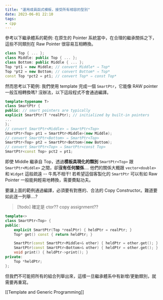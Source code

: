 ```yaml
---
title: "運用成員函式模板，接受所有相容的型別"
date: 2023-06-01 22:10
tags:
- cpp
---
```


參考以下繼承體系的範例: 在原生的 Pointer 系統當中，在合理的繼承關係之下，這些不同類別在 Raw Pointer 很容易互相轉換。

```cpp
class Top { ... };
class Middle: public Top { ... };
class Bottom: public Middle { ... };
Top *pt1 = new Middle; // convert Middle* ⇒ Top*
Top *pt2 = new Bottom; // convert Bottom* ⇒ Top*
const Top *pct2 = pt1; // convert Top* ⇒ const Top*
```

然而思考以下範例: 我們使用 template 完成一個 `SmartPtr`，它能像 RAW pointer 一般互相轉換嗎? 沒辦法，以下這段程式不會通過編譯。

```cpp
template<typename T>
class SmartPtr {
public: // smart pointers are typically
explicit SmartPtr(T *realPtr); // initialized by built-in pointers 
...
};
// convert SmartPtr<Middle> ⇒ SmartPtr<Top>
SmartPtr<Top> pt1 = SmartPtr<Middle>(new Middle); 
// convert SmartPtr<Bottom> ⇒ SmartPtr<Top>
SmartPtr<Top> pt2 = SmartPtr<Bottom>(new Bottom);
// convert SmartPtr<Top> ⇒ SmartPtr<const Top>
SmartPtr<const Top> pct2 = pt1; 
```

即使 Middle 繼承自 Top，透過**模板具現化的類別** `SmartPtr<Top>` 跟 `SmartPtr<Middle>` 之間，卻**沒有任何關係**.... 他們的關係大概跟 `vector<double>` 和 `Widget` 這般疏遠 -- 牛馬不相干! 
若希望這個客製化的 `SmartPtr` 可以有如 Raw Pointer 一般能夠輕易地轉換，需要費點功夫。

要讓上面的範例通過編譯，必須要有對應的、合法的 Copy Constructor。難道要如此逐一列舉....?

>[!todo]
>確定是 ctor?? copy assignment??

```cpp
template<>
class SmartPtr<Top> {
public:
    explicit SmartPtr(Top *realPtr) { heldPtr = realPtr; }
    Top* get() const { return heldPtr; }

	SmartPtr(const SmartPtr<Middle>& other) { heldPtr = other.get(); }
	SmartPtr(const SmartPtr<Bottom>& other) { heldPtr = other.get(); }
    void print() { heldPtr->print(); }
private:
    Top *heldPtr;
};

```
但我們不可能把所有的組合列舉出來，這樣一旦繼承體系中有新增/更動類別，就需要再重寫。

[[Template and Generic Programming]]


